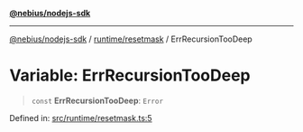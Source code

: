 [**@nebius/nodejs-sdk**](../../../README.md)

***

[@nebius/nodejs-sdk](../../../README.md) / [runtime/resetmask](../README.md) / ErrRecursionTooDeep

# Variable: ErrRecursionTooDeep

> `const` **ErrRecursionTooDeep**: `Error`

Defined in: [src/runtime/resetmask.ts:5](https://github.com/nebius/nodejs-sdk/blob/2ec552fb564ad8fdbf78c4eb6e73ce9101501e8a/src/runtime/resetmask.ts#L5)
